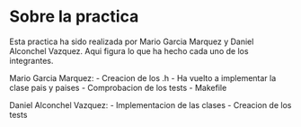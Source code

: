 # Sobre la practica
Esta practica ha sido realizada por Mario Garcia Marquez y Daniel Alconchel Vazquez. Aqui figura lo
que ha hecho cada uno de los integrantes.

Mario Garcia Marquez:
		- Creacion de los .h
		- Ha vuelto a implementar la clase pais y paises
		- Comprobacion de los tests
		- Makefile

Daniel Alconchel Vazquez:
		- Implementacion de las clases
		- Creacion de los tests
